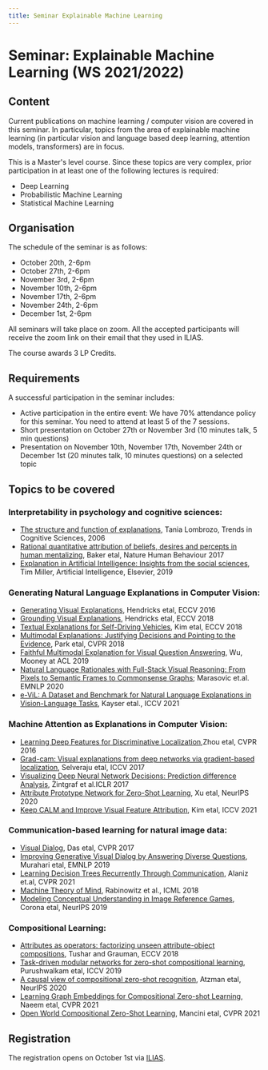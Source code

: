 ```yaml
---
title: Seminar Explainable Machine Learning
---
```

# Seminar: Explainable Machine Learning (WS 2021/2022)
## Content
Current publications on machine learning / computer vision are covered in this seminar. In particular, topics from the area of explainable machine learning (in particular vision and language based deep learning, attention models, transformers) are in focus.

This is a Master's level course. Since these topics are very complex, prior participation in at least one of the following lectures is required:
- Deep Learning
- Probabilistic Machine Learning
- Statistical Machine Learning

## Organisation
The schedule of the seminar is as follows:
- October 20th, 2-6pm
- October 27th, 2-6pm
- November 3rd, 2-6pm 
- November 10th, 2-6pm
- November 17th, 2-6pm
- November 24th, 2-6pm
- December 1st, 2-6pm


All seminars will take place on zoom. All the accepted participants will receive the zoom link on their email that they used in ILIAS.

The course awards 3 LP Credits.

## Requirements
A successful participation in the seminar includes:
- Active participation in the entire event: We have 70% attendance policy for this seminar. You need to attend at least 5 of the 7 sessions.
- Short presentation on October 27th or November 3rd (10 minutes talk, 5 min questions)
- Presentation on November 10th, November 17th, November 24th or December 1st (20 minutes talk, 10 minutes questions) on a selected topic

## Topics to be covered
### Interpretability in psychology and cognitive sciences:
- [The structure and function of explanations](https://collaborate.princeton.edu/en/publications/the-structure-and-function-of-explanations), Tania Lombrozo, Trends in Cognitive Sciences, 2006
- [Rational quantitative attribution of beliefs, desires and percepts in human mentalizing](https://www.nature.com/articles/s41562-017-0064), Baker etal, Nature Human Behaviour 2017
- [Explanation in Artificial Intelligence: Insights from the social sciences](https://arxiv.org/abs/1706.07269), Tim Miller, Artificial Intelligence, Elsevier, 2019 

### Generating Natural Language Explanations in Computer Vision:
- [Generating Visual Explanations](https://arxiv.org/abs/1603.08507), Hendricks etal, ECCV 2016
- [Grounding Visual Explanations](https://arxiv.org/abs/1807.09685), Hendricks etal, ECCV 2018
- [Textual Explanations for Self-Driving Vehicles](https://openaccess.thecvf.com/content_ECCV_2018/papers/Jinkyu_Kim_Textual_Explanations_for_ECCV_2018_paper.pdf), Kim etal, ECCV 2018
- [Multimodal Explanations: Justifying Decisions and Pointing to the Evidence](https://arxiv.org/abs/1802.08129), Park etal, CVPR 2018
- [Faithful Multimodal Explanation for Visual Question Answering](https://arxiv.org/abs/1809.02805), Wu, Mooney at ACL 2019
- [Natural Language Rationales with Full-Stack Visual Reasoning: From Pixels to Semantic Frames to Commonsense Graphs](https://arxiv.org/abs/2010.07526); Marasovic et.al. EMNLP 2020
- [e-ViL: A Dataset and Benchmark for Natural Language Explanations in Vision-Language Tasks](https://arxiv.org/abs/2105.03761), Kayser etal., ICCV 2021
### Machine Attention as Explanations in Computer Vision: 
- [Learning Deep Features for Discriminative Localization](https://arxiv.org/abs/1512.04150),Zhou etal, CVPR 2016
- [Grad-cam: Visual explanations from deep networks via gradient-based localization](https://arxiv.org/abs/1610.02391), Selveraju etal, ICCV 2017
- [Visualizing Deep Neural Network Decisions: Prediction difference Analysis](https://arxiv.org/abs/1702.04595), Zintgraf et al.ICLR 2017
- [Attribute Prototype Network for Zero-Shot Learning](https://arxiv.org/abs/2008.08290), Xu etal, NeurIPS 2020
- [Keep CALM and Improve Visual Feature Attribution](https://arxiv.org/abs/2106.07861), Kim etal, ICCV 2021

### Communication-based learning for natural image data:        
- [Visual Dialog](https://arxiv.org/abs/1611.08669), Das etal, CVPR 2017
- [Improving Generative Visual Dialog by Answering Diverse Questions](https://arxiv.org/abs/1909.10470), Murahari etal, EMNLP 2019
- [Learning Decision Trees Recurrently Through Communication](https://arxiv.org/abs/1902.01780), Alaniz et.al, CVPR 2021
- [Machine Theory of Mind](https://arxiv.org/abs/1802.07740), Rabinowitz et al., ICML 2018
- [Modeling Conceptual Understanding in Image Reference Games](https://arxiv.org/abs/1910.04872), Corona etal, NeurIPS 2019
### Compositional Learning:
- [Attributes as operators: factorizing unseen attribute-object compositions](https://arxiv.org/abs/1803.09851), Tushar and Grauman, ECCV 2018 
- [Task-driven modular networks for zero-shot compositional learning](https://arxiv.org/abs/1905.05908), Purushwalkam etal, ICCV 2019
- [A causal view of compositional zero-shot recognition](https://arxiv.org/abs/2006.14610), Atzman etal, NeurIPS 2020
- [Learning Graph Embeddings for Compositional Zero-shot Learning](https://arxiv.org/abs/2102.01987), Naeem etal, CVPR 2021
- [Open World Compositional Zero-Shot Learning](https://arxiv.org/abs/2101.12609), Mancini etal, CVPR 2021

## Registration
The registration opens on October 1st via [ILIAS](https://ovidius.uni-tuebingen.de/ilias3/goto.php?target=crs_3349045&client_id=pr02).
